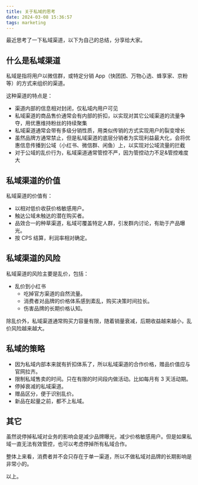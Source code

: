 ```yaml
---
title: 关于私域的思考
date: 2024-03-08 15:36:57
tags: marketing
---
```


最近思考了一下私域渠道，以下为自己的总结，分享给大家。

## 什么是私域渠道

私域是指将用户以微信群，或特定分销 App（快团团、万物心选、蜂享家、京粉等）的方式来组织的渠道。

这种渠道的特点是：

 - 渠道内部的信息相对封闭，仅私域内用户可见
 - 私域渠道的商品售价通常会有内部的折扣，以实现对其它公域渠道的流量争夺，用优惠维持粉丝的持续聚集
 - 私域渠道通常会带有多级分销性质，用类似传销的方式实现用户的裂变增长
 - 虽然品牌方通常禁止，但是私域渠道的底层分销者为实现利益最大化，会将优惠信息传播到公域（小红书、微信群、闲鱼）上，以实现对公域流量的拦截
 - 对于公域的乱价行为，私域渠道通常管控不严，因为管控动力不足&管控难度大

## 私域渠道的价值

私域渠道的价值有：

 - 以相对低价收获价格敏感用户。
 - 触达公域未触达的潜在购买者。
 - 品效合一的种草渠道，私域可覆盖特定人群，引发群内讨论，有助于产品曝光。
 - 按 CPS 结算，利润率相对确定。

## 私域渠道的风险

私域渠道的风险主要是乱价，包括：

 - 乱价到小红书
   - 吃掉官方渠道的自然流量。
   - 消费者对品牌的价格体系感到紊乱，购买决策时间拉长。
   - 伤害品牌的长期价格认知。

除乱价外，私域渠道通常购买力容量有限，随着销量衰减，后期收益越来越小，乱价风险越来越大。

## 私域的策略

 - 因为私域内部本来就有折扣体系了，所以私域渠道的合作价格，赠品价值应与官网拉齐。
 - 限制私域售卖的时间。只在有限的时间段内做活动。比如每月有 3 天活动期。
 - 停掉衰减的私域渠道。
 - 赠品区分，便于识别乱价。
 - 新品在起量之前，都不上私域。

## 其它

虽然说停掉私域对业务的影响会是减少品牌曝光，减少价格敏感用户。但是如果私域一直无法有效管控，也可以考虑停掉所有私域合作。

整体上来看，消费者并不会只存在于单一渠道，所以不做私域对品牌的长期影响是非常小的。

以上。

<!--

待办：
 - 私域渠道收窄到仅有的几个可控渠道。
 - 每个渠道活动时间不超过 1 周。视活动影响范围，可月度重复开展。
 - 天猫、京东官方的分销渠道控 10% 以内。
 - 严控小红书乱价行为。
-->
